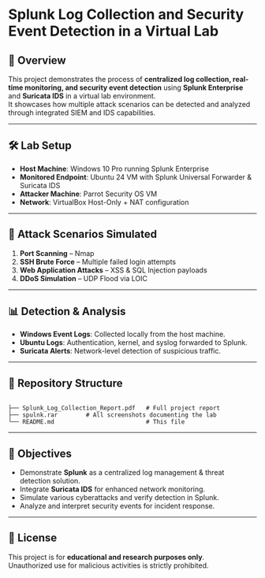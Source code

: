 # Splunk Log Collection and Security Event Detection in a Virtual Lab

## 📌 Overview
This project demonstrates the process of **centralized log collection, real-time monitoring, and security event detection** using **Splunk Enterprise** and **Suricata IDS** in a virtual lab environment.  
It showcases how multiple attack scenarios can be detected and analyzed through integrated SIEM and IDS capabilities.

---

## 🛠 Lab Setup
- **Host Machine**: Windows 10 Pro running Splunk Enterprise
- **Monitored Endpoint**: Ubuntu 24 VM with Splunk Universal Forwarder & Suricata IDS
- **Attacker Machine**: Parrot Security OS VM
- **Network**: VirtualBox Host-Only + NAT configuration

---

## 🚨 Attack Scenarios Simulated
1. **Port Scanning** – Nmap  
2. **SSH Brute Force** – Multiple failed login attempts  
3. **Web Application Attacks** – XSS & SQL Injection payloads  
4. **DDoS Simulation** – UDP Flood via LOIC  

---

## 📊 Detection & Analysis
- **Windows Event Logs**: Collected locally from the host machine.
- **Ubuntu Logs**: Authentication, kernel, and syslog forwarded to Splunk.
- **Suricata Alerts**: Network-level detection of suspicious traffic.

---

## 📂 Repository Structure
```

├── Splunk_Log_Collection_Report.pdf   # Full project report
├── spulnk.rar        # All screenshots documenting the lab
└── README.md                          # This file

```

---

## 🎯 Objectives
- Demonstrate **Splunk** as a centralized log management & threat detection solution.
- Integrate **Suricata IDS** for enhanced network monitoring.
- Simulate various cyberattacks and verify detection in Splunk.
- Analyze and interpret security events for incident response.

---

## 📜 License
This project is for **educational and research purposes only**.  
Unauthorized use for malicious activities is strictly prohibited.

